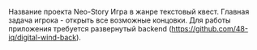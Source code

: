 Название проекта Neo-Story
Игра в жанре текстовый квест.
Главная задача игрока - открыть все возможные концовки.
Для работы приложения требуется развернутый backend (https://github.com/48-iq/digital-wind-back).
